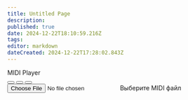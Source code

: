 ```yaml
---
title: Untitled Page
description: 
published: true
date: 2024-12-22T18:10:59.216Z
tags: 
editor: markdown
dateCreated: 2024-12-22T17:28:02.843Z
---
```


<div class="player">
  <div class="title">MIDI Player</div>
  <div class="visualizer">
    <div class="bars">
      <div class="bar"></div>
      <div class="bar"></div>
      <div class="bar"></div>
      <div class="bar"></div>
      <div class="bar"></div>
      <div class="bar"></div>
      <div class="bar"></div>
      <div class="bar"></div>
      <div class="bar"></div>
      <div class="bar"></div>
      <div class="bar"></div>
      <div class="bar"></div>
      <div class="bar"></div>
      <div class="bar"></div>
      <div class="bar"></div>
    </div>
  </div>
  <div class="controls">
    <button class="btn" id="prevBtn"><i class="fas fa-backward"></i></button>
    <button class="btn" id="playBtn"><i class="fas fa-play"></i></button>
    <button class="btn" id="nextBtn"><i class="fas fa-forward"></i></button>
  </div>
  <input type="file" id="fileInput" class="file-input" accept=".mid,.midi">
  <label for="fileInput" class="file-label">Выберите MIDI файл</label>
  <div class="progress">
    <div class="progress-bar"></div>
  </div>
</div>